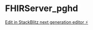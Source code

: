 # FHIRServer_pghd


[Edit in StackBlitz next generation editor ⚡️](https://stackblitz.com/~/github.com/prabathjayatissa/FHIRServer_pghd)

